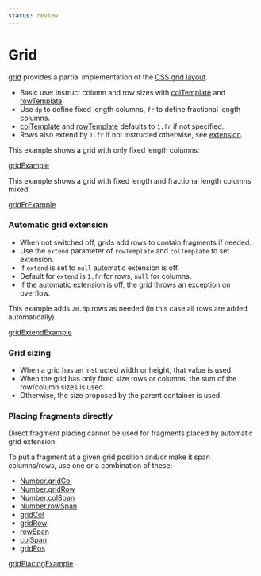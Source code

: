 ```yaml
---
status: review
---
```


# Grid

[grid](fragment://) provides a partial implementation of the [CSS grid layout](https://developer.mozilla.org/en-US/docs/Web/CSS/CSS_grid_layout).

* Basic use: instruct column and row sizes with [colTemplate](instruction://) and [rowTemplate](instruction://).
* Use `dp` to define fixed length columns, `fr` to define fractional length columns.
* [colTemplate](instruction://) and [rowTemplate](instruction://) defaults to `1.fr` if not specified.
* Rows also extend by `1.fr` if not instructed otherwise, see [extension](#automatic-grid-extension).

This example shows a grid with only fixed length columns:

[gridExample](example://built_in_ui_container_fragments)

This example shows a grid with fixed length and fractional length columns mixed:

[gridFrExample](example://built_in_ui_container_fragments)

### Automatic grid extension

* When not switched off, grids add rows to contain fragments if needed.
* Use the `extend` parameter of `rowTemplate` and `colTemplate` to set extension.
* If `extend` is set to `null` automatic extension is off.
* Default for `extend` is `1.fr` for rows, `null` for columns.
* If the automatic extension is off, the grid throws an exception on overflow.

This example adds `20.dp` rows as needed (in this case all rows are added automatically).

[gridExtendExample](example://built_in_ui_container_fragments)

### Grid sizing

* When a grid has an instructed width or height, that value is used.
* When the grid has only fixed size rows or columns, the sum of the row/column sizes is used.
* Otherwise, the size proposed by the parent container is used.

### Placing fragments directly

Direct fragment placing cannot be used for fragments placed by automatic grid extension.

To put a fragment at a given grid position and/or make it span columns/rows, use one or a combination of
these:

- [Number.gridCol](instruction://)
- [Number.gridRow](instruction://)
- [Number.colSpan](instruction://)
- [Number.rowSpan](instruction://)
- [gridCol](instruction://)
- [gridRow](instruction://)
- [rowSpan](instruction://)
- [colSpan](instruction://)
- [gridPos](instruction://)

[gridPlacingExample](example://built_in_ui_container_fragments)